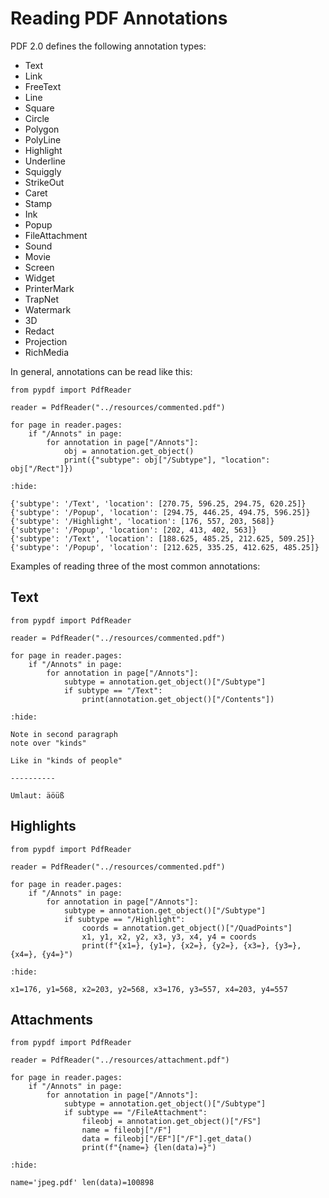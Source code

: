 # Reading PDF Annotations

PDF 2.0 defines the following annotation types:

* Text
* Link
* FreeText
* Line
* Square
* Circle
* Polygon
* PolyLine
* Highlight
* Underline
* Squiggly
* StrikeOut
* Caret
* Stamp
* Ink
* Popup
* FileAttachment
* Sound
* Movie
* Screen
* Widget
* PrinterMark
* TrapNet
* Watermark
* 3D
* Redact
* Projection
* RichMedia

In general, annotations can be read like this:

```{testcode}
from pypdf import PdfReader

reader = PdfReader("../resources/commented.pdf")

for page in reader.pages:
    if "/Annots" in page:
        for annotation in page["/Annots"]:
            obj = annotation.get_object()
            print({"subtype": obj["/Subtype"], "location": obj["/Rect"]})
```

```{testoutput}
:hide:

{'subtype': '/Text', 'location': [270.75, 596.25, 294.75, 620.25]}
{'subtype': '/Popup', 'location': [294.75, 446.25, 494.75, 596.25]}
{'subtype': '/Highlight', 'location': [176, 557, 203, 568]}
{'subtype': '/Popup', 'location': [202, 413, 402, 563]}
{'subtype': '/Text', 'location': [188.625, 485.25, 212.625, 509.25]}
{'subtype': '/Popup', 'location': [212.625, 335.25, 412.625, 485.25]}
```

Examples of reading three of the most common annotations:

## Text

```{testcode}
from pypdf import PdfReader

reader = PdfReader("../resources/commented.pdf")

for page in reader.pages:
    if "/Annots" in page:
        for annotation in page["/Annots"]:
            subtype = annotation.get_object()["/Subtype"]
            if subtype == "/Text":
                print(annotation.get_object()["/Contents"])
```

```{testoutput}
:hide:

Note in second paragraph
note over "kinds"

Like in "kinds of people"

----------

Umlaut: äöüß
```

## Highlights

```{testcode}
from pypdf import PdfReader

reader = PdfReader("../resources/commented.pdf")

for page in reader.pages:
    if "/Annots" in page:
        for annotation in page["/Annots"]:
            subtype = annotation.get_object()["/Subtype"]
            if subtype == "/Highlight":
                coords = annotation.get_object()["/QuadPoints"]
                x1, y1, x2, y2, x3, y3, x4, y4 = coords
                print(f"{x1=}, {y1=}, {x2=}, {y2=}, {x3=}, {y3=}, {x4=}, {y4=}")
```

```{testoutput}
:hide:

x1=176, y1=568, x2=203, y2=568, x3=176, y3=557, x4=203, y4=557
```

## Attachments

```{testcode}
from pypdf import PdfReader

reader = PdfReader("../resources/attachment.pdf")

for page in reader.pages:
    if "/Annots" in page:
        for annotation in page["/Annots"]:
            subtype = annotation.get_object()["/Subtype"]
            if subtype == "/FileAttachment":
                fileobj = annotation.get_object()["/FS"]
                name = fileobj["/F"]
                data = fileobj["/EF"]["/F"].get_data()
                print(f"{name=} {len(data)=}")
```

```{testoutput}
:hide:

name='jpeg.pdf' len(data)=100898
```
